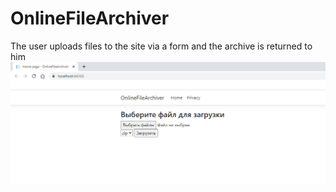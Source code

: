 # OnlineFileArchiver

The user uploads files to the site via a form and the archive is returned to him
![Image alt](https://github.com/mihalech19/OnlineFileArchiver/raw/master/screen.PNG)
